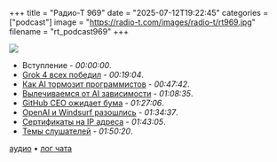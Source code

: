 +++
title = "Радио-Т 969"
date = "2025-07-12T19:22:45"
categories = ["podcast"]
image = "https://radio-t.com/images/radio-t/rt969.jpg"
filename = "rt_podcast969"
+++

![](https://radio-t.com/images/radio-t/rt969.jpg)

- Вступление - *00:00:00*.
- [Grok 4 всех победил](https://simonwillison.net/2025/Jul/10/grok-4/) - *00:19:04*.
- [Как AI тормозит программистов](https://secondthoughts.ai/p/ai-coding-slowdown) - *00:47:42*.
- [Вылечиваемся от AI зависимости](https://internetaddictsanonymous.org/internet-and-technology-addiction/signs-of-an-addiction-to-ai/) - *01:08:35*.
- [GitHub CEO ожидает бума](https://timesofindia.indiatimes.com/technology/tech-news/github-ceo-to-engineers-smartest-companies-will-hire-more-software-engineers-not-less-as/articleshow/122282233.cms) - *01:27:06*.
- [OpenAI и Windsurf разошлись](https://www.theverge.com/openai/705999/google-windsurf-ceo-openai) - *01:34:37*.
- [Сертификаты на IP адреса](https://community.letsencrypt.org/t/getting-ready-to-issue-ip-address-certificates/238777) - *01:43:05*.
- [Темы слушателей](https://radio-t.com/p/2025/07/08/prep-969/) - *01:50:20*.


[аудио](https://cdn.radio-t.com/rt_podcast969.mp3) • [лог чата](https://chat.radio-t.com/logs/radio-t-969.html)
<audio src="https://cdn.radio-t.com/rt_podcast969.mp3" preload="none"></audio>
